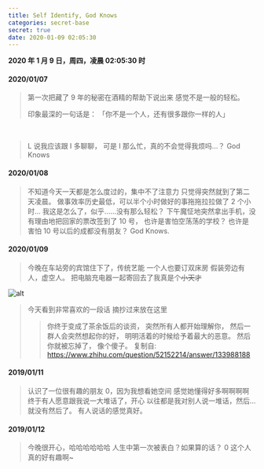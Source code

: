 ```yaml
---
title: Self Identify, God Knows
categories: secret-base
secret: true
date: 2020-01-09 02:05:30
---
```


**2020 年 1 月 9 日，周四，凌晨 02:05:30 时**

<!-- more -->

#### 2020/01/07

> 第一次把藏了 9 年的秘密在酒精的帮助下说出来
> 感觉不是一般的轻松。
> 
> 印象最深的一句话是：
> 「你不是一个人，还有很多跟你一样的人」

<br/>

> L 说我应该跟 I 多聊聊，
> 可是 I 那么忙，真的不会觉得我烦吗...？
> God Knows

#### 2020/01/08

> 不知道今天一天都是怎么度过的，集中不了注意力
> 只觉得突然就到了第二天凌晨。
> 做事效率历史最低，可以半个小时做好的事拖拖拉拉做了 2 个小时...
> 我这是怎么了，似乎......没有那么轻松？
> 下午魔怔地突然拿出手机，没有理由地把回家的票改签到了 10 号，
> 也许是害怕空荡荡的学校？
> 也许是害怕 10 号以后的成都没有朋友？
> God Knows.


#### 2020/01/09

> 今晚在车站旁的宾馆住下了，传统艺能
> 一个人也要订双床房
> 假装旁边有人，虚空人。
> 把电脑充电器一起寄回去了我真是个~~小天才~~
> 

![alt](/images/secret/0.jpeg)

> 今天看到非常喜欢的一段话
> 摘抄过来放在这里
>> 你终于变成了茶余饭后的谈资，
>> 突然所有人都开始理解你，
>> 然后一群人会突然想起你的好，
>> 明明活着的时候给予着最大的恶意。
>> 然后你就被忘掉了，
>> 像个傻子。
> 复制自: https://www.zhihu.com/question/52152214/answer/133988188

#### 2019/01/11

> 认识了一位很有趣的朋友 0，因为我想看她空间
> 感觉她懂得好多啊啊啊啊
> 终于有人愿意跟我说一大堆话了，开心
> 以往都是我对别人说一堆话，然后...就没有然后了。
> 有人说话的感觉真好。

#### 2019/01/12

> 今晚很开心，哈哈哈哈哈哈
> 人生中第一次被表白？如果算的话？
> 0 这个人真的好有趣啊~

